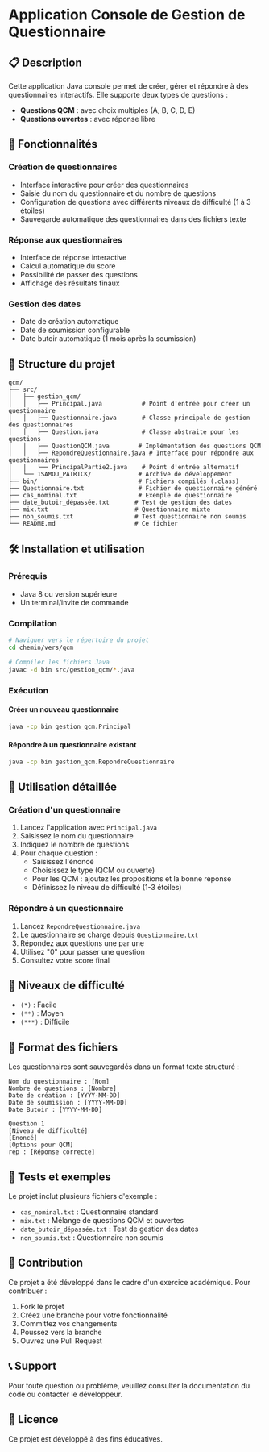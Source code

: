 # Application Console de Gestion de Questionnaire

## 📋 Description

Cette application Java console permet de créer, gérer et répondre à des questionnaires interactifs. Elle supporte deux types de questions :
- **Questions QCM** : avec choix multiples (A, B, C, D, E)
- **Questions ouvertes** : avec réponse libre

## 🚀 Fonctionnalités

### Création de questionnaires
- Interface interactive pour créer des questionnaires
- Saisie du nom du questionnaire et du nombre de questions
- Configuration de questions avec différents niveaux de difficulté (1 à 3 étoiles)
- Sauvegarde automatique des questionnaires dans des fichiers texte

### Réponse aux questionnaires
- Interface de réponse interactive
- Calcul automatique du score
- Possibilité de passer des questions
- Affichage des résultats finaux

### Gestion des dates
- Date de création automatique
- Date de soumission configurable
- Date butoir automatique (1 mois après la soumission)

## 📁 Structure du projet

```
qcm/
├── src/
│   ├── gestion_qcm/
│   │   ├── Principal.java           # Point d'entrée pour créer un questionnaire
│   │   ├── Questionnaire.java       # Classe principale de gestion des questionnaires
│   │   ├── Question.java            # Classe abstraite pour les questions
│   │   ├── QuestionQCM.java        # Implémentation des questions QCM
│   │   ├── RepondreQuestionnaire.java # Interface pour répondre aux questionnaires
│   │   └── PrincipalPartie2.java    # Point d'entrée alternatif
│   └── 1SAMOU_PATRICK/             # Archive de développement
├── bin/                            # Fichiers compilés (.class)
├── Questionnaire.txt               # Fichier de questionnaire généré
├── cas_nominal.txt                 # Exemple de questionnaire
├── date_butoir_dépassée.txt       # Test de gestion des dates
├── mix.txt                        # Questionnaire mixte
├── non_soumis.txt                 # Test questionnaire non soumis
└── README.md                      # Ce fichier
```

## 🛠️ Installation et utilisation

### Prérequis
- Java 8 ou version supérieure
- Un terminal/invite de commande

### Compilation
```bash
# Naviguer vers le répertoire du projet
cd chemin/vers/qcm

# Compiler les fichiers Java
javac -d bin src/gestion_qcm/*.java
```

### Exécution

#### Créer un nouveau questionnaire
```bash
java -cp bin gestion_qcm.Principal
```

#### Répondre à un questionnaire existant
```bash
java -cp bin gestion_qcm.RepondreQuestionnaire
```

## 📝 Utilisation détaillée

### Création d'un questionnaire

1. Lancez l'application avec `Principal.java`
2. Saisissez le nom du questionnaire
3. Indiquez le nombre de questions
4. Pour chaque question :
   - Saisissez l'énoncé
   - Choisissez le type (QCM ou ouverte)
   - Pour les QCM : ajoutez les propositions et la bonne réponse
   - Définissez le niveau de difficulté (1-3 étoiles)

### Répondre à un questionnaire

1. Lancez `RepondreQuestionnaire.java`
2. Le questionnaire se charge depuis `Questionnaire.txt`
3. Répondez aux questions une par une
4. Utilisez "0" pour passer une question
5. Consultez votre score final

## 🎯 Niveaux de difficulté

- `(*)` : Facile
- `(**)` : Moyen  
- `(***)` : Difficile

## 📄 Format des fichiers

Les questionnaires sont sauvegardés dans un format texte structuré :

```
Nom du questionnaire : [Nom]
Nombre de questions : [Nombre]
Date de création : [YYYY-MM-DD]
Date de soumission : [YYYY-MM-DD]
Date Butoir : [YYYY-MM-DD]

Question 1
[Niveau de difficulté]
[Énoncé]
[Options pour QCM]
rep : [Réponse correcte]
```

## 🧪 Tests et exemples

Le projet inclut plusieurs fichiers d'exemple :
- `cas_nominal.txt` : Questionnaire standard
- `mix.txt` : Mélange de questions QCM et ouvertes
- `date_butoir_dépassée.txt` : Test de gestion des dates
- `non_soumis.txt` : Questionnaire non soumis

## 🤝 Contribution

Ce projet a été développé dans le cadre d'un exercice académique. Pour contribuer :

1. Fork le projet
2. Créez une branche pour votre fonctionnalité
3. Committez vos changements
4. Poussez vers la branche
5. Ouvrez une Pull Request

## 📞 Support

Pour toute question ou problème, veuillez consulter la documentation du code ou contacter le développeur.

## 📜 Licence

Ce projet est développé à des fins éducatives.
